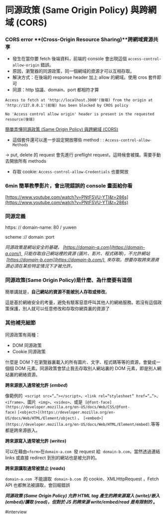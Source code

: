 # 同源政策 (Same Origin Policy) 與跨網域 (CORS)

### CORS error **(Cross-Origin Resource Sharing)**跨網域資源共享

- 發生在當你要 fetch 後端資料，前端的 console 會出現這個 `access-control-allow-origin` 錯誤。
- 原因，瀏覽器的同源政策，同一個網域的資源才可以互相存取。
- 解決方式：在後端的 response header 加上 allow 的網域。使用 cros 套件即可
- 同源：http 協議、domain、port 都相符才算

`Access to fetch at 'http://localhost.3000'(後端) from the origin at 'http://127.0.0.1'(前端) has been blocked by CROS policy`

`No 'Access control allow origin' header is present in the requested resource(後端)`

[簡單弄懂同源政策 (Same Origin Policy) 與跨網域 (CORS)](https://medium.com/starbugs/%E5%BC%84%E6%87%82%E5%90%8C%E6%BA%90%E6%94%BF%E7%AD%96-same-origin-policy-%E8%88%87%E8%B7%A8%E7%B6%B2%E5%9F%9F-cors-e2e5c1a53a19)

- 這個套件還可以進一步設定開放哪些 method : : `Access-control-allow-Methods`

→ put, delete 的 request 會先進行 preflight request，這時候會被擋。需要手動去開放所有 methods

- 存取 cookie: `Access-control-allow-Credentials` 也要開放

### 6min 簡單教學影片，會出現錯誤的 console 畫面給你看

[https://www.youtube.com/watch?v=PNtFSVU-YTI&t=286s](https://www.youtube.com/watch?v=PNtFSVU-YTI&t=286s)

### 同源定義

https: // domain-name: 80 / yuwen

scheme :// domain :port

_同源政策是網站安全的基礎。 [https://domain-a.com](https://domain-a.com/)  只能存取自己網站裡的資源 (圖片、影片、程式碼等)，不允許網站  [https://domain-b.com](https://domain-b.com/)  來存取。想要存取跨來源資源必須在某些特定情況下才被允許。_

### **同源政策(Same Origin Policy)是什麼、為什麼要有這個**

簡單講就是，**自己網站的資源不能被別人存取或修改**。

這是基於網絡安全的考量，避免有駭客惡意呼叫其他人的網絡服務。若沒有這個政策保護，別人就可以任意修改和存取你網頁裏的資源了

### 其他補充細節

同源政策有兩種：

- DOM 同源政策
- Cookie 同源政策

什麼是 DOM？在瀏覽器裏載入的所有圖片、文字、程式碼等等的資源，會變成一個個 DOM 元素。同源政策會禁止我去存取別人網站裏的 DOM 元素，即是別人網站裏的網絡資源。

**跨來源嵌入通常被允許 (_embed_)**

像範例的  `<script src=”…”></script>`、`<link rel=”stylesheet” href=”…”>`、`<iframe>`、圖片  `<img>`、`<video>`、或是  `[@font-face](https://developer.mozilla.org/en-US/docs/Web/CSS/@font-face)` `[<object>](https://developer.mozilla.org/en-US/docs/Web/HTML/Element/object)` 、 `[<embed>](https://developer.mozilla.org/en-US/docs/Web/HTML/Element/embed)`.等等都是跨來源嵌入。

**跨來源寫入通常被允許 (_writes_)**

可以在藉由`<form>`在`domain-a.com`  發 request 給  `domain-b.com`，當然透過連結 links 或直接 redirect 到別的網站也是被允許的。

**跨來源讀取通常被禁止 (_reads_)**

`domain-a.com`  不能讀取  `domain-b.com`  的 cookie、XMLHttpRequest ，Fetch API 也都無法被讀取，會回報錯誤

***同源政策 (Same Origin Policy) 允許 HTML tag 產生的跨來源寫入 (write)/嵌入 (*embed*)/讀取 (read)，但對於 JS 的跨來源 write/*embed*/read 是有限制的*
。**

#interview
